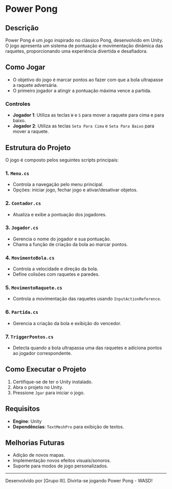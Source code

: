 # Power Pong

## Descrição
Power Pong é um jogo inspirado no clássico Pong, desenvolvido em Unity. O jogo apresenta um sistema de pontuação e movimentação dinâmica das raquetes, proporcionando uma experiência divertida e desafiadora.

## Como Jogar
- O objetivo do jogo é marcar pontos ao fazer com que a bola ultrapasse a raquete adversária.
- O primeiro jogador a atingir a pontuação máxima vence a partida.

### Controles
- **Jogador 1**: Utiliza as teclas `W` e `S` para mover a raquete para cima e para baixo.
- **Jogador 2**: Utiliza as teclas `Seta Para Cima` e `Seta Para Baixo` para mover a raquete.

## Estrutura do Projeto
O jogo é composto pelos seguintes scripts principais:

### 1. `Menu.cs`
- Controla a navegação pelo menu principal.
- Opções: iniciar jogo, fechar jogo e ativar/desativar objetos.

### 2. `Contador.cs`
- Atualiza e exibe a pontuação dos jogadores.

### 3. `Jogador.cs`
- Gerencia o nome do jogador e sua pontuação.
- Chama a função de criação da bola ao marcar pontos.

### 4. `MovimentoBola.cs`
- Controla a velocidade e direção da bola.
- Define colisões com raquetes e paredes.

### 5. `MovimentoRaquete.cs`
- Controla a movimentação das raquetes usando `InputActionReference`.

### 6. `Partida.cs`
- Gerencia a criação da bola e exibição do vencedor.

### 7. `TriggerPontos.cs`
- Detecta quando a bola ultrapassa uma das raquetes e adiciona pontos ao jogador correspondente.

## Como Executar o Projeto
1. Certifique-se de ter o Unity instalado.
2. Abra o projeto no Unity.
3. Pressione `Jgar` para iniciar o jogo.

## Requisitos
- **Engine**: Unity
- **Dependências**: `TextMeshPro` para exibição de textos.

## Melhorias Futuras
- Adição de novos mapas.
- Implementação novos efeitos visuais/sonoros.
- Suporte para modos de jogo personalizados.

---

Desenvolvido por [Grupo III]. Divirta-se jogando Power Pong - WASD!
